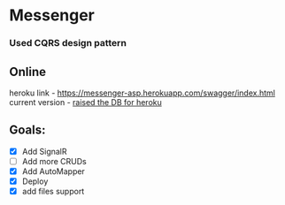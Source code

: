 # Messenger

### Used CQRS design pattern

## Online
heroku link - https://messenger-asp.herokuapp.com/swagger/index.html
current version - [raised the DB for heroku](https://github.com/Fayst2D/MessengerAPI/commit/2d99020bb8606860e3ab44d8e971aecdbb281523)


## Goals:
- [x] Add SignalR
- [ ] Add more CRUDs
- [x] Add AutoMapper
- [x] Deploy
- [x] add files support
